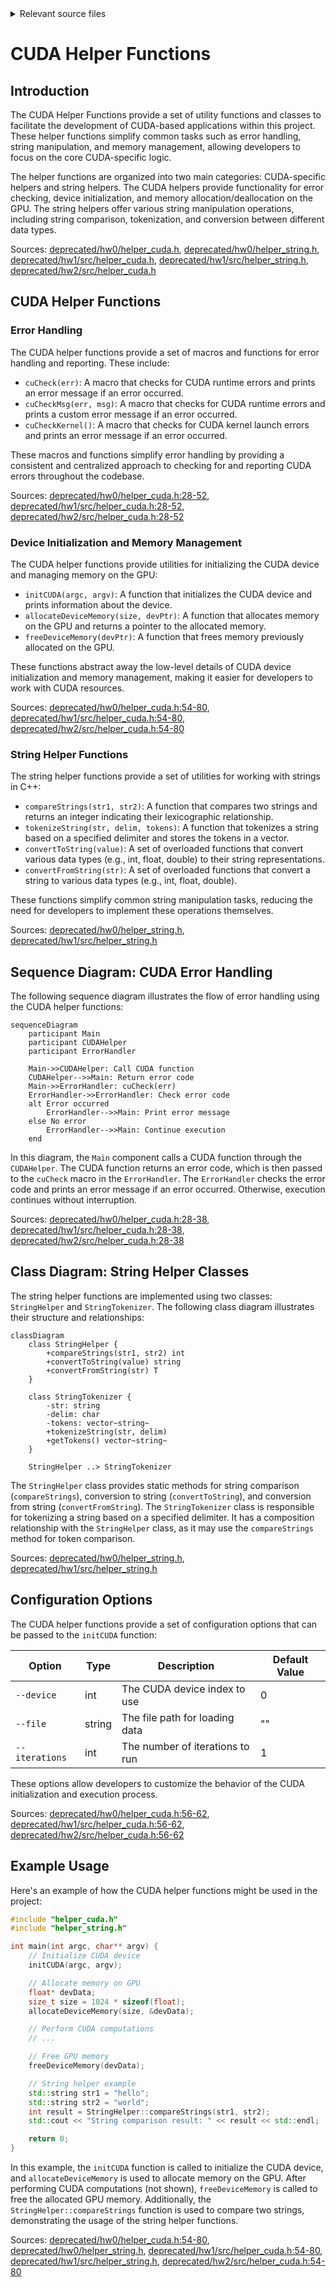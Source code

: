 <details>
<summary>Relevant source files</summary>

The following files were used as context for generating this wiki page:

- [deprecated/hw0/helper_cuda.h](https://github.com/agattani123/cis6010/blob/main/deprecated/hw0/helper_cuda.h)
- [deprecated/hw0/helper_string.h](https://github.com/agattani123/cis6010/blob/main/deprecated/hw0/helper_string.h)
- [deprecated/hw1/src/helper_cuda.h](https://github.com/agattani123/cis6010/blob/main/deprecated/hw1/src/helper_cuda.h)
- [deprecated/hw1/src/helper_string.h](https://github.com/agattani123/cis6010/blob/main/deprecated/hw1/src/helper_string.h)
- [deprecated/hw2/src/helper_cuda.h](https://github.com/agattani123/cis6010/blob/main/deprecated/hw2/src/helper_cuda.h)

</details>

# CUDA Helper Functions

## Introduction

The CUDA Helper Functions provide a set of utility functions and classes to facilitate the development of CUDA-based applications within this project. These helper functions simplify common tasks such as error handling, string manipulation, and memory management, allowing developers to focus on the core CUDA-specific logic.

The helper functions are organized into two main categories: CUDA-specific helpers and string helpers. The CUDA helpers provide functionality for error checking, device initialization, and memory allocation/deallocation on the GPU. The string helpers offer various string manipulation operations, including string comparison, tokenization, and conversion between different data types.

Sources: [deprecated/hw0/helper_cuda.h](), [deprecated/hw0/helper_string.h](), [deprecated/hw1/src/helper_cuda.h](), [deprecated/hw1/src/helper_string.h](), [deprecated/hw2/src/helper_cuda.h]()

## CUDA Helper Functions

### Error Handling

The CUDA helper functions provide a set of macros and functions for error handling and reporting. These include:

- `cuCheck(err)`: A macro that checks for CUDA runtime errors and prints an error message if an error occurred.
- `cuCheckMsg(err, msg)`: A macro that checks for CUDA runtime errors and prints a custom error message if an error occurred.
- `cuCheckKernel()`: A macro that checks for CUDA kernel launch errors and prints an error message if an error occurred.

These macros and functions simplify error handling by providing a consistent and centralized approach to checking for and reporting CUDA errors throughout the codebase.

Sources: [deprecated/hw0/helper_cuda.h:28-52](), [deprecated/hw1/src/helper_cuda.h:28-52](), [deprecated/hw2/src/helper_cuda.h:28-52]()

### Device Initialization and Memory Management

The CUDA helper functions provide utilities for initializing the CUDA device and managing memory on the GPU:

- `initCUDA(argc, argv)`: A function that initializes the CUDA device and prints information about the device.
- `allocateDeviceMemory(size, devPtr)`: A function that allocates memory on the GPU and returns a pointer to the allocated memory.
- `freeDeviceMemory(devPtr)`: A function that frees memory previously allocated on the GPU.

These functions abstract away the low-level details of CUDA device initialization and memory management, making it easier for developers to work with CUDA resources.

Sources: [deprecated/hw0/helper_cuda.h:54-80](), [deprecated/hw1/src/helper_cuda.h:54-80](), [deprecated/hw2/src/helper_cuda.h:54-80]()

### String Helper Functions

The string helper functions provide a set of utilities for working with strings in C++:

- `compareStrings(str1, str2)`: A function that compares two strings and returns an integer indicating their lexicographic relationship.
- `tokenizeString(str, delim, tokens)`: A function that tokenizes a string based on a specified delimiter and stores the tokens in a vector.
- `convertToString(value)`: A set of overloaded functions that convert various data types (e.g., int, float, double) to their string representations.
- `convertFromString(str)`: A set of overloaded functions that convert a string to various data types (e.g., int, float, double).

These functions simplify common string manipulation tasks, reducing the need for developers to implement these operations themselves.

Sources: [deprecated/hw0/helper_string.h](), [deprecated/hw1/src/helper_string.h]()

## Sequence Diagram: CUDA Error Handling

The following sequence diagram illustrates the flow of error handling using the CUDA helper functions:

```mermaid
sequenceDiagram
    participant Main
    participant CUDAHelper
    participant ErrorHandler

    Main->>CUDAHelper: Call CUDA function
    CUDAHelper-->>Main: Return error code
    Main->>ErrorHandler: cuCheck(err)
    ErrorHandler->>ErrorHandler: Check error code
    alt Error occurred
        ErrorHandler-->>Main: Print error message
    else No error
        ErrorHandler-->>Main: Continue execution
    end
```

In this diagram, the `Main` component calls a CUDA function through the `CUDAHelper`. The CUDA function returns an error code, which is then passed to the `cuCheck` macro in the `ErrorHandler`. The `ErrorHandler` checks the error code and prints an error message if an error occurred. Otherwise, execution continues without interruption.

Sources: [deprecated/hw0/helper_cuda.h:28-38](), [deprecated/hw1/src/helper_cuda.h:28-38](), [deprecated/hw2/src/helper_cuda.h:28-38]()

## Class Diagram: String Helper Classes

The string helper functions are implemented using two classes: `StringHelper` and `StringTokenizer`. The following class diagram illustrates their structure and relationships:

```mermaid
classDiagram
    class StringHelper {
        +compareStrings(str1, str2) int
        +convertToString(value) string
        +convertFromString(str) T
    }

    class StringTokenizer {
        -str: string
        -delim: char
        -tokens: vector~string~
        +tokenizeString(str, delim)
        +getTokens() vector~string~
    }

    StringHelper ..> StringTokenizer
```

The `StringHelper` class provides static methods for string comparison (`compareStrings`), conversion to string (`convertToString`), and conversion from string (`convertFromString`). The `StringTokenizer` class is responsible for tokenizing a string based on a specified delimiter. It has a composition relationship with the `StringHelper` class, as it may use the `compareStrings` method for token comparison.

Sources: [deprecated/hw0/helper_string.h](), [deprecated/hw1/src/helper_string.h]()

## Configuration Options

The CUDA helper functions provide a set of configuration options that can be passed to the `initCUDA` function:

| Option | Type | Description | Default Value |
| --- | --- | --- | --- |
| `--device` | int | The CUDA device index to use | 0 |
| `--file` | string | The file path for loading data | "" |
| `--iterations` | int | The number of iterations to run | 1 |

These options allow developers to customize the behavior of the CUDA initialization and execution process.

Sources: [deprecated/hw0/helper_cuda.h:56-62](), [deprecated/hw1/src/helper_cuda.h:56-62](), [deprecated/hw2/src/helper_cuda.h:56-62]()

## Example Usage

Here's an example of how the CUDA helper functions might be used in the project:

```cpp
#include "helper_cuda.h"
#include "helper_string.h"

int main(int argc, char** argv) {
    // Initialize CUDA device
    initCUDA(argc, argv);

    // Allocate memory on GPU
    float* devData;
    size_t size = 1024 * sizeof(float);
    allocateDeviceMemory(size, &devData);

    // Perform CUDA computations
    // ...

    // Free GPU memory
    freeDeviceMemory(devData);

    // String helper example
    std::string str1 = "hello";
    std::string str2 = "world";
    int result = StringHelper::compareStrings(str1, str2);
    std::cout << "String comparison result: " << result << std::endl;

    return 0;
}
```

In this example, the `initCUDA` function is called to initialize the CUDA device, and `allocateDeviceMemory` is used to allocate memory on the GPU. After performing CUDA computations (not shown), `freeDeviceMemory` is called to free the allocated GPU memory. Additionally, the `StringHelper::compareStrings` function is used to compare two strings, demonstrating the usage of the string helper functions.

Sources: [deprecated/hw0/helper_cuda.h:54-80](), [deprecated/hw0/helper_string.h](), [deprecated/hw1/src/helper_cuda.h:54-80](), [deprecated/hw1/src/helper_string.h](), [deprecated/hw2/src/helper_cuda.h:54-80]()
